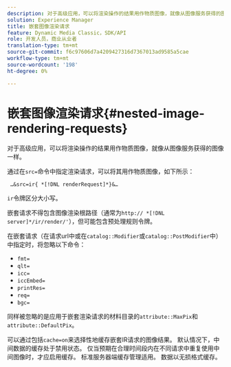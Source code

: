 ```yaml
---
description: 对于高级应用，可以将渲染操作的结果用作物质图像，就像从图像服务获得的图像一样。
solution: Experience Manager
title: 嵌套图像渲染请求
feature: Dynamic Media Classic，SDK/API
role: 开发人员，商业从业者
translation-type: tm+mt
source-git-commit: f6c97606d7a4209427316d7367013ad9585a5cae
workflow-type: tm+mt
source-wordcount: '198'
ht-degree: 0%

---
```



# 嵌套图像渲染请求{#nested-image-rendering-requests}

对于高级应用，可以将渲染操作的结果用作物质图像，就像从图像服务获得的图像一样。

通过在`src=`命令中指定渲染请求，可以将其用作物质图像，如下所示：

` …&src=ir{ *[!DNL renderRequest]*}&…`

`ir`令牌区分大小写。

嵌套请求不得包含图像渲染根路径（通常为`http:// *[!DNL server]*/ir/render/'`），但可能包含预处理规则令牌。

在嵌套请求（在请求url中或在`catalog::Modifier`或`catalog::PostModifier`中）中指定时，将忽略以下命令：

* `fmt=`
* `qlt=`
* `icc=`
* `iccEmbed=`
* `printRes=`
* `req=`
* `bgc=`

同样被忽略的是应用于嵌套渲染请求的材料目录的`attribute::MaxPix`和`attribute::DefaultPix`。

可以通过包括`cache=on`来选择性地缓存嵌套IR请求的图像结果。 默认情况下，中间数据的缓存处于禁用状态。 仅当预期在合理时间段内在不同请求中重复使用中间图像时，才应启用缓存。 标准服务器端缓存管理适用。 数据以无损格式缓存。
